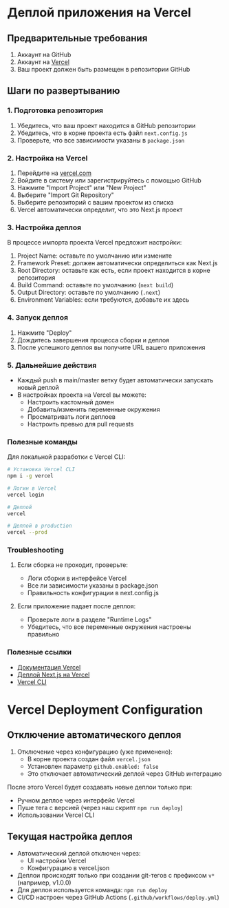 # Деплой приложения на Vercel

## Предварительные требования

1. Аккаунт на GitHub
2. Аккаунт на [Vercel](https://vercel.com)
3. Ваш проект должен быть размещен в репозитории GitHub

## Шаги по развертыванию

### 1. Подготовка репозитория

1. Убедитесь, что ваш проект находится в GitHub репозитории
2. Убедитесь, что в корне проекта есть файл `next.config.js`
3. Проверьте, что все зависимости указаны в `package.json`

### 2. Настройка на Vercel

1. Перейдите на [vercel.com](https://vercel.com)
2. Войдите в систему или зарегистрируйтесь с помощью GitHub
3. Нажмите "Import Project" или "New Project"
4. Выберите "Import Git Repository"
5. Выберите репозиторий с вашим проектом из списка
6. Vercel автоматически определит, что это Next.js проект

### 3. Настройка деплоя

В процессе импорта проекта Vercel предложит настройки:

1. Project Name: оставьте по умолчанию или измените
2. Framework Preset: должен автоматически определиться как Next.js
3. Root Directory: оставьте как есть, если проект находится в корне репозитория
4. Build Command: оставьте по умолчанию (`next build`)
5. Output Directory: оставьте по умолчанию (`.next`)
6. Environment Variables: если требуются, добавьте их здесь

### 4. Запуск деплоя

1. Нажмите "Deploy"
2. Дождитесь завершения процесса сборки и деплоя
3. После успешного деплоя вы получите URL вашего приложения

### 5. Дальнейшие действия

- Каждый push в main/master ветку будет автоматически запускать новый деплой
- В настройках проекта на Vercel вы можете:
  - Настроить кастомный домен
  - Добавить/изменить переменные окружения
  - Просматривать логи деплоев
  - Настроить превью для pull requests

### Полезные команды

Для локальной разработки с Vercel CLI:

```bash
# Установка Vercel CLI
npm i -g vercel

# Логин в Vercel
vercel login

# Деплой
vercel

# Деплой в production
vercel --prod
```

### Troubleshooting

1. Если сборка не проходит, проверьте:
   - Логи сборки в интерфейсе Vercel
   - Все ли зависимости указаны в package.json
   - Правильность конфигурации в next.config.js

2. Если приложение падает после деплоя:
   - Проверьте логи в разделе "Runtime Logs"
   - Убедитесь, что все переменные окружения настроены правильно

### Полезные ссылки

- [Документация Vercel](https://vercel.com/docs)
- [Деплой Next.js на Vercel](https://nextjs.org/docs/deployment)
- [Vercel CLI](https://vercel.com/cli)

# Vercel Deployment Configuration

## Отключение автоматического деплоя

1. Отключение через конфигурацию (уже применено):
   - В корне проекта создан файл `vercel.json`
   - Установлен параметр `github.enabled: false`
   - Это отключает автоматический деплой через GitHub интеграцию

После этого Vercel будет создавать новые деплои только при:
- Ручном деплое через интерфейс Vercel
- Пуше тега с версией (через наш скрипт `npm run deploy`)
- Использовании Vercel CLI

## Текущая настройка деплоя

- Автоматический деплой отключен через:
  - UI настройки Vercel
  - Конфигурацию в vercel.json
- Деплои происходят только при создании git-тегов с префиксом `v*` (например, v1.0.0)
- Для деплоя используется команда: `npm run deploy`
- CI/CD настроен через GitHub Actions (`.github/workflows/deploy.yml`)